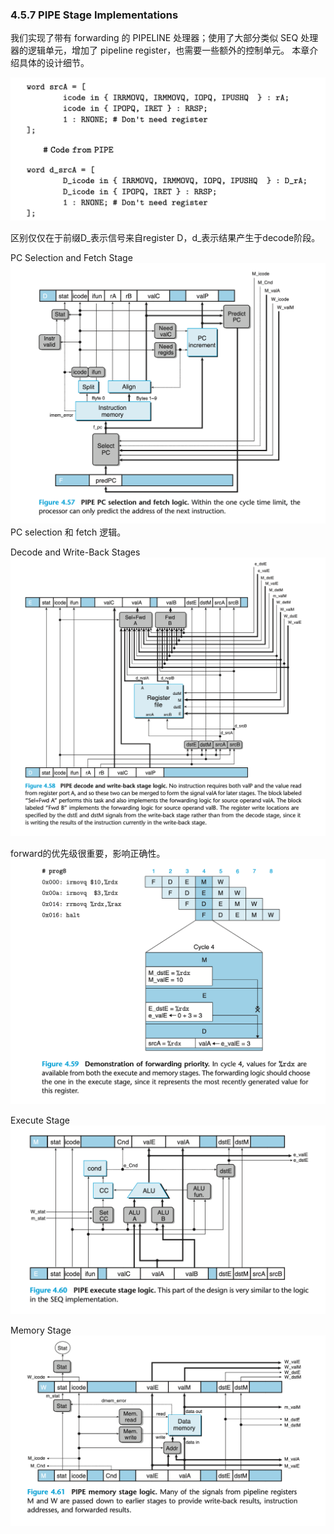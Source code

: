 ### 4.5.7 PIPE Stage Implementations
我们实现了带有 forwarding 的 PIPELINE 处理器；使用了大部分类似 SEQ 处理器的逻辑单元，增加了 pipeline register，也需要一些额外的控制单元。
本章介绍具体的设计细节。

![](2022-12-16-10-50-42.png)

区别仅仅在于前缀D_表示信号来自register D，d_表示结果产生于decode阶段。


PC Selection and Fetch Stage
![](2022-12-16-10-54-11.png)
PC selection 和 fetch 逻辑。

Decode and Write-Back Stages
![](2022-12-16-10-58-12.png)

forward的优先级很重要，影响正确性。
![](2022-12-16-10-59-40.png)

Execute Stage
![](2022-12-16-11-00-07.png)

Memory Stage
![](2022-12-16-11-00-49.png)
